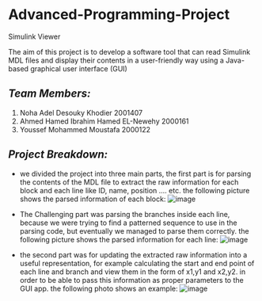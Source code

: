 # Advanced-Programming-Project
Simulink Viewer  

The aim of this project is to develop a software tool that can read Simulink MDL files 
and display their contents in a user-friendly way using a Java-based graphical user 
interface (GUI) 
## *Team Members:* 
1) Noha Adel Desouky Khodier 2001407
2) Ahmed Hamed Ibrahim Hamed EL-Newehy 2000161
3) Youssef Mohammed Moustafa 2000122

## *Project Breakdown:* 
- we divided the project into three main parts, the first part is for parsing the contents of the MDL file to extract the raw information for each block and each line like ID, name, position .... etc. the following picture shows the parsed information of each block: 
![image](https://github.com/Noha-A-Kh/Advanced-Programming-Project/assets/125829152/29046c3a-8683-4823-87ef-fdc2a4a6c789)

- The Challenging part was parsing the branches inside each line, because we were trying to find a patterned sequence to use in the parsing code, but eventually we managed to parse them correctly. the following picture shows the parsed information for each line:
![image](https://github.com/Noha-A-Kh/Advanced-Programming-Project/assets/125829152/f8dddd2d-7b46-4b2c-be10-e4716bd799db)  

- the second part was for updating the extracted raw information into a useful representation, for example calculating the start and end point of each line and branch and view them in the form of x1,y1 and x2,y2. in order to be able to pass this information as proper parameters to the GUI app. the following photo shows an example: ![image](https://github.com/Noha-A-Kh/Advanced-Programming-Project/assets/125829152/600e8a46-ae99-402d-a9ff-b857b1560ac9)  





